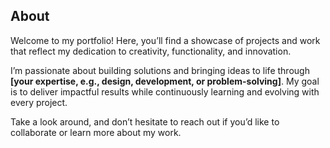 ## About

Welcome to my portfolio! Here, you’ll find a showcase of projects and work that reflect my dedication to creativity, functionality, and innovation.

I’m passionate about building solutions and bringing ideas to life through **[your expertise, e.g., design, development, or problem-solving]**. My goal is to deliver impactful results while continuously learning and evolving with every project.

Take a look around, and don’t hesitate to reach out if you’d like to collaborate or learn more about my work.
